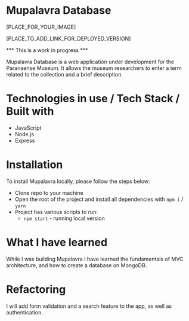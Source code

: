 # Mupalavra Database

[PLACE_FOR_YOUR_IMAGE]

[PLACE_TO_ADD_LINK_FOR_DEPLOYED_VERSION]

*** This is a work in progress ***

Mupalavra Database is a web application under development for the Paranaense Museum. It allows the museum researchers to enter a term related to the collection and a brief description. 
  
# Technologies in use / Tech Stack / Built with
  - JavaScript
  - Node.js
  - Express

# Installation

To install Mupalavra locally, please follow the steps below:
  - Clone repo to your machine
  - Open the root of the project and install all dependencies with `npm i` / `yarn`
  - Project has various scripts to run:
    - `npm start` - running local version

# What I have learned

While I was building Mupalavra I have learned the fundamentals of MVC architecture, and how to create a database on MongoDB. 


# Refactoring

I will add form validation and a search feature to the app, as well as authentication. 

